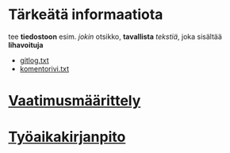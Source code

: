 # Tärkeätä informaatiota

tee **tiedostoon** esim. *jokin* otsikko, __tavallista__ _tekstiä_, joka sisältää __lihavoituja__

* [gitlog.txt](https://github.com/gitjms/ot-harjoitustyo/blob/master/laskarit/viikko1/gitlog.txt)
* [komentorivi.txt](https://github.com/gitjms/ot-harjoitustyo/blob/master/laskarit/viikko1/komentorivi.txt)

# [Vaatimusmäärittely](https://github.com/gitjms/ot-harjoitustyo/blob/master/dokumentointi/Vaatimusmaarittely.md)

# [Työaikakirjanpito](https://github.com/gitjms/ot-harjoitustyo/blob/master/dokumentointi/Tyoaikakirjanpito.md)